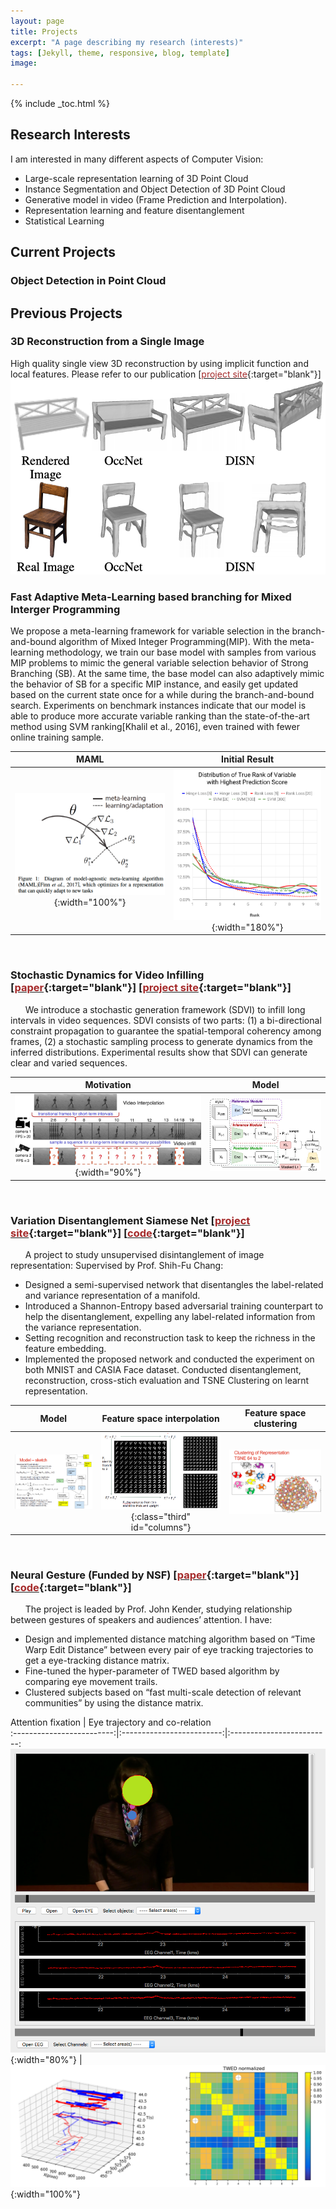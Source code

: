 ```yaml
---
layout: page
title: Projects
excerpt: "A page describing my research (interests)"
tags: [Jekyll, theme, responsive, blog, template]
image:

---
```


{% include _toc.html %}

<style>
   #columns {
        float: left;
   }

   #columns .half {
       width: 50%;
   }

   #columns .third {
       width: 33%;
   }
</style>

## Research Interests

I am interested in many different aspects of Computer Vision:

- Large-scale representation learning of 3D Point Cloud
- Instance Segmentation and Object Detection of 3D Point Cloud
- Generative model in video (Frame Prediction and Interpolation).
- Representation learning and feature disentanglement
- Statistical Learning


## Current Projects

### Object Detection in Point Cloud

## Previous Projects

### 3D Reconstruction from a Single Image
High quality single view 3D reconstruction by using implicit function and local features. Please refer to our publication
\[[<font color="brown">project site</font>](https://xharlie.github.io/publications/){:target="blank"}\]
![](../images/DISN_teaser.png)

### Fast Adaptive Meta-Learning based branching for Mixed Interger Programming
We propose a meta-learning framework for variable selection in the branch-and-bound algorithm of Mixed Integer Programming(MIP).
With the meta-learning methodology, we train our base model with samples from various MIP problems to mimic the general variable selection behavior of Strong Branching (SB). At the same time, the base model can also adaptively mimic the behavior of SB for a specific MIP instance, and easily get updated based on the current
state once for a while during the branch-and-bound search. Experiments on benchmark instances indicate that our model is able to produce more accurate variable ranking than the state-of-the-art
method using SVM ranking[Khalil et al., 2016], even trained with fewer online training sample.

MAML  |   Initial Result           
:-------------------------:|:-------------------------:
![](../images/meta_learning.png){:width="100%"}   |  ![](../images/rank_chart.png){:width="180%"} 

<!-- 
### Core 3D
&nbsp;&nbsp;&nbsp;&nbsp;&nbsp; The goal of this project is to construct 3D building models from large-scale satellite DEM and point cloud. The point cloud covers several regions of different geographical locations.
I have: 
•	Used concepts of principal direction to rectify the building 2D contour after planar RANSAC.
•	Simplified, merged and aligned the edges according to the proximity in Hough space.
•	Clustered the plane’s norm direction using DBSCAN and adjusted them to conventional angles. 

Motivaton  |   single building result           
:-------------------------:|:-------------------------:
![](../images/core_3d_motivation.jpg){:width="80%"}   |  ![](../images/core_3d_yazu.png){:width="180%"}  -->

<br>

### Stochastic Dynamics for Video Infilling \[[<font color="brown">paper</font>](https://arxiv.org/abs/1809.00263){:target="blank"}\] \[[<font color="brown">project site</font>](../projects/project_sites/SDVI/video_results.html){:target="blank"}\] 

&nbsp;&nbsp;&nbsp;&nbsp;&nbsp; We introduce a stochastic generation framework (SDVI) to infill long intervals in video sequences. SDVI consists of two parts: (1) a bi-directional constraint propagation
to guarantee the spatial-temporal coherency among frames, (2) a stochastic sampling process to generate dynamics from the inferred distributions. Experimental results show that SDVI can generate clear and varied sequences.

Motivation |   Model           
:-------------------------:|:-------------------------:
![](../images/stochastic_motivation.jpg){:width="90%"}  |  ![](../images/stochastic_training.jpg)

<br>

### Variation Disentanglement Siamese Net \[[<font color="brown">project site</font>](https://github.com/Xharlie/Project-Site-Variation-Disentanglement-Siamese-Net){:target="blank"}\]  \[[<font color="brown">code</font>](https://github.com/Xharlie/Variation-Disentanglement-Siamese-Net){:target="blank"}\]

&nbsp;&nbsp;&nbsp;&nbsp;&nbsp; A project to study unsupervised disintanglement of image representation: Supervised by Prof. Shih-Fu Chang:
-	Designed a semi-supervised network that disentangles the label-related and variance representation of a manifold.
-   Introduced a Shannon-Entropy based adversarial training counterpart to help the disentanglement, expelling any label-related information from the variance representation.
-   Setting recognition and reconstruction task to keep the richness in the feature embedding.
-	Implemented the proposed network and conducted the experiment on both MNIST and CASIA Face dataset. Conducted disentanglement, reconstruction, cross-stich evaluation and TSNE Clustering on learnt representation.

Model            |  Feature space interpolation  | Feature space clustering
:-------------------------:|:-------------------------:|:-------------------------:
![](../images/vdsn_model.png)  |  ![](../images/vdsn_interpolation.png){:class="third" id="columns"} | ![](../images/vdsn_clustering.png)

<br>

### Neural Gesture (Funded by NSF) \[[<font color="brown">paper</font>](https://arxiv.org/abs/1712.09709){:target="blank"}\] \[[<font color="brown">code</font>](https://github.com/Xharlie/Eye-movement-similarity-clustering){:target="blank"}\] 

&nbsp;&nbsp;&nbsp;&nbsp;&nbsp; The project is leaded by Prof. John Kender, studying relationship between gestures of speakers and audiences’ attention. I have: 
-	Design and implemented distance matching algorithm based on “Time Warp Edit Distance” between every pair of eye tracking trajectories to get a eye-tracking distance matrix.
-	Fine-tuned the hyper-parameter of TWED based algorithm by comparing eye movement trails.
-	Clustered subjects based on “fast multi-scale detection of relevant communities” by using the distance matrix.

Attention fixation            |  Eye trajectory and co-relation  
:-------------------------:|:-------------------------:|:-------------------------:
![](../images/neural_gesture_fixation.png){:width="80%"}  |  ![](../images/neural_gesture_trajectory.png){:width="100%"} 
